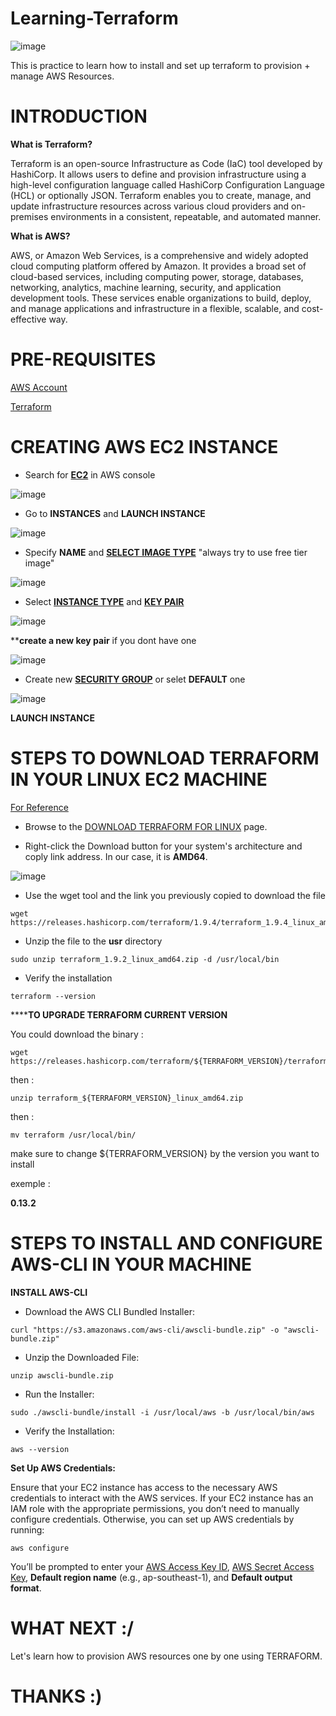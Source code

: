 # Learning-Terraform
![image](https://github.com/user-attachments/assets/905a824b-5be9-49ea-8c15-1dfeb619aa78)

This is practice to learn how to install and set up terraform to provision + manage AWS Resources.
# INTRODUCTION
**What is Terraform?**

Terraform is an open-source Infrastructure as Code (IaC) tool developed by HashiCorp. It allows users to define and provision infrastructure using a high-level configuration language called HashiCorp Configuration Language (HCL) or optionally JSON. Terraform enables you to create, manage, and update infrastructure resources across various cloud providers and on-premises environments in a consistent, repeatable, and automated manner.

**What is AWS?**

AWS, or Amazon Web Services, is a comprehensive and widely adopted cloud computing platform offered by Amazon. It provides a broad set of cloud-based services, including computing power, storage, databases, networking, analytics, machine learning, security, and application development tools. These services enable organizations to build, deploy, and manage applications and infrastructure in a flexible, scalable, and cost-effective way.

# PRE-REQUISITES
[AWS Account](https://www.google.com/aclk?sa=l&ai=DChcSEwjllPjj6PuHAxVwpWYCHRlVHwYYABABGgJzbQ&co=1&ase=2&gclid=EAIaIQobChMI5ZT44-j7hwMVcKVmAh0ZVR8GEAAYASABEgITNPD_BwE&sig=AOD64_2Pk3SNHdUryjkXO5V121Nu-9XVTA&q&nis=4&adurl&ved=2ahUKEwi6u_Tj6PuHAxWzTGwGHZCKIpUQqyQoAHoECAgQDA)

[Terraform](https://developer.hashicorp.com/terraform/install)

# CREATING AWS EC2 INSTANCE

- Search for [**EC2**](https://docs.aws.amazon.com/AWSEC2/latest/UserGuide/EC2_GetStarted.html) in AWS console

![image](https://github.com/user-attachments/assets/c4f01374-a52e-402d-89c3-d99318166afe)

- Go to **INSTANCES** and **LAUNCH INSTANCE**

![image](https://github.com/user-attachments/assets/5b342aef-1740-431c-b0d6-518e18459098)

- Specify **NAME** and [**SELECT IMAGE TYPE**](https://docs.aws.amazon.com/AWSEC2/latest/UserGuide/AMIs.html) "always try to use free tier image"

![image](https://github.com/user-attachments/assets/57fa40bd-dc60-4f41-8951-619bbde6a281)

- Select [**INSTANCE TYPE**](https://docs.aws.amazon.com/AWSEC2/latest/UserGuide/instance-types.html) and [**KEY PAIR**](https://docs.aws.amazon.com/AWSEC2/latest/UserGuide/ec2-key-pairs.html)

![image](https://github.com/user-attachments/assets/fba65b44-5c70-4b41-aa64-aaf4d8088bdb)

****create a new key pair** if you dont have one

![image](https://github.com/user-attachments/assets/882d70e9-abec-4fa8-869a-0d4112326243)

- Create new [**SECURITY GROUP**](https://docs.aws.amazon.com/AWSEC2/latest/UserGuide/ec2-security-groups.html) or selet **DEFAULT** one

![image](https://github.com/user-attachments/assets/255fada3-372e-453e-a314-66ea5afe12e8)

**LAUNCH INSTANCE**

# STEPS TO DOWNLOAD TERRAFORM IN YOUR LINUX EC2 MACHINE

[For Reference](https://phoenixnap.com/kb/how-to-install-terraform)

- Browse to the [DOWNLOAD TERRAFORM FOR LINUX](https://developer.hashicorp.com/terraform/install#linux) page.

- Right-click the Download button for your system's architecture and coply link address. In our case, it is **AMD64**.

![image](https://github.com/user-attachments/assets/55c7bb17-ed67-47ed-a7bb-0287bc220895)


- Use the wget tool and the link you previously copied to download the file
```
wget https://releases.hashicorp.com/terraform/1.9.4/terraform_1.9.4_linux_amd64.zip
```
- Unzip the file to the **usr** directory
```
sudo unzip terraform_1.9.2_linux_amd64.zip -d /usr/local/bin
```
- Verify the installation
```
terraform --version
```
******TO UPGRADE TERRAFORM CURRENT VERSION**

You could download the binary :
```
wget https://releases.hashicorp.com/terraform/${TERRAFORM_VERSION}/terraform_${TERRAFORM_VERSION}_linux_amd64.zip
```
then :
```
unzip terraform_${TERRAFORM_VERSION}_linux_amd64.zip
```
then :
```
mv terraform /usr/local/bin/
```
make sure to change ${TERRAFORM_VERSION} by the version you want to install

exemple :

**0.13.2**

# STEPS TO INSTALL AND CONFIGURE AWS-CLI IN YOUR MACHINE

**INSTALL AWS-CLI**

- Download the AWS CLI Bundled Installer:
```
curl "https://s3.amazonaws.com/aws-cli/awscli-bundle.zip" -o "awscli-bundle.zip"
```
- Unzip the Downloaded File:
```
unzip awscli-bundle.zip
```
- Run the Installer:
```
sudo ./awscli-bundle/install -i /usr/local/aws -b /usr/local/bin/aws
```
- Verify the Installation:
```
aws --version
```

**Set Up AWS Credentials:**

Ensure that your EC2 instance has access to the necessary AWS credentials to interact with the AWS services. If your EC2 instance has an IAM role with the appropriate permissions, you don’t need to manually configure credentials. Otherwise, you can set up AWS credentials by running:
```
aws configure
```
You’ll be prompted to enter your [AWS Access Key ID](https://repost.aws/knowledge-center/create-access-key), [AWS Secret Access Key](https://aws.amazon.com/blogs/security/wheres-my-secret-access-key/), **Default region name** (e.g., ap-southeast-1), and **Default output format**.

# WHAT NEXT :/

Let's learn how to provision AWS resources one by one using TERRAFORM.

# THANKS :)
